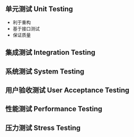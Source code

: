 ## 单元测试 Unit Testing
  
  * 利于重构
  * 基于接口测试
  * 保证质量

## 集成测试 Integration Testing

## 系统测试 System Testing

## 用户验收测试 User Acceptance Testing

## 性能测试 Performance Testing

## 压力测试 Stress Testing

